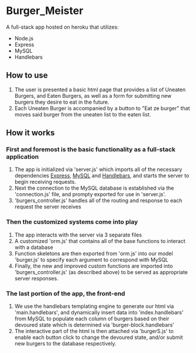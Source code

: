 # Burger_Meister
 A full-stack app hosted on heroku that utilizes:
* Node.js
* Express
* MySQL
* Handlebars
## How to use
1. The user is presented a basic html page that provides a list of Uneaten Burgers, and Eaten Burgers, as well as a form for submitting new burgers they desire to eat in the future.
1. Each Uneaten Burger is accompanied by a button to "Eat ze burger" that moves said burger from the uneaten list to the eaten list.
## How it works
### First and foremost is the basic functionality as a full-stack application
1. The app is initialized via 'server.js' which imports all of the necessary dependencies [Express](Express), [MySQL](MySQL) and [Handlebars](Handlebars), and starts the server to begin receiving requests.
1. Next the connection to the MySQL database is established via the 'connection.js' file, and prompty exported for use in 'server.js'.
1. 'burgers_controller.js' handles all of the routing and response to each request the server receives
### Then the customized systems come into play
1. The app interacts with the server via 3 separate files
  1. A customized 'orm.js' that contains all of the base functions to interact with a database
  1. Function skeletons are then exported from 'orm.js' into our model 'burger.js' to specify each argument to correspond with MySQL
  1. Finally, the new and improved custom functions are imported into 'burgers_controller.js' (as described above) to be served as appropriate server responses.
### The last portion of the app, the front-end
1. We use the handlebars templating engine to generate our html via 'main.handlebars', and dynamically insert data into 'index.handlebars' from MySQL to populate each column of burgers based on their devoured state which is determined via 'burger-block.handlebars'
1. The interactive part of the html is then attached via 'burgerS.js' to enable each button click to change the devoured state, and/or submit new burgers to the database respectively.
